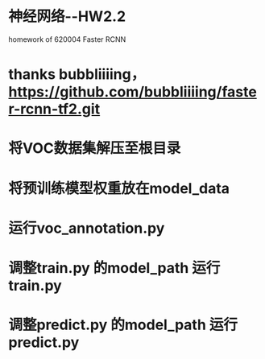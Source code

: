 # 神经网络--HW2.2
homework of 620004 Faster RCNN
# thanks bubbliiiing，https://github.com/bubbliiiing/faster-rcnn-tf2.git
# 将VOC数据集解压至根目录
# 将预训练模型权重放在model_data
# 运行voc_annotation.py
# 调整train.py 的model_path 运行train.py
# 调整predict.py 的model_path 运行predict.py
